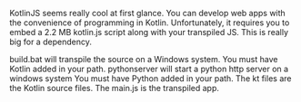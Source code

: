 KotlinJS seems really cool at first glance.  You can develop web apps with the convenience of programming in Kotlin.
Unfortunately, it requires you to embed a 2.2 MB kotlin.js script along with your transpiled JS.  This is really big
for a dependency.


build.bat will transpile the source on a Windows system.  You must have Kotlin added in your path.
pythonserver will start a python http server on a windows system  You must have Python added in your path.
The kt files are the Kotlin source files.
The main.js is the transpiled app.
